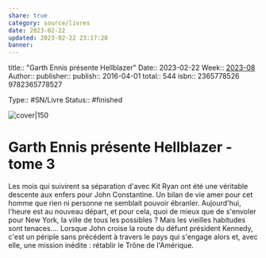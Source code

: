 ```yaml
---
share: true 
category: source/livres
date: 2023-02-22
updated: 2023-02-22 23:17:28
banner: 
---
```

title:: "Garth Ennis présente Hellblazer"
Date:: 2023-02-22
Week:: [2023-08](../../week/2023-08.md)
Author:: [](.md)
publisher:: 
publish:: 2016-04-01
total:: 544
isbn:: 2365778526 9782365778527


Type:: #SN/Livre 
Status:: #finished 

![cover|150]()

# Garth Ennis présente Hellblazer - tome 3

Les mois qui suivirent sa séparation d'avec Kit Ryan ont été une véritable descente aux enfers pour John Constantine. Un bilan de vie amer pour cet homme que rien ni personne ne semblait pouvoir ébranler. Aujourd'hui, l'heure est au nouveau départ, et pour cela, quoi de mieux que de s'envoler pour New York, la ville de tous les possibles ? Mais les vieilles habitudes sont tenaces.... Lorsque John croise la route du défunt président Kennedy, c'est un périple sans précédent à travers le pays qui s'engage alors et, avec elle, une mission inédite : rétablir le Trône de l'Amérique.